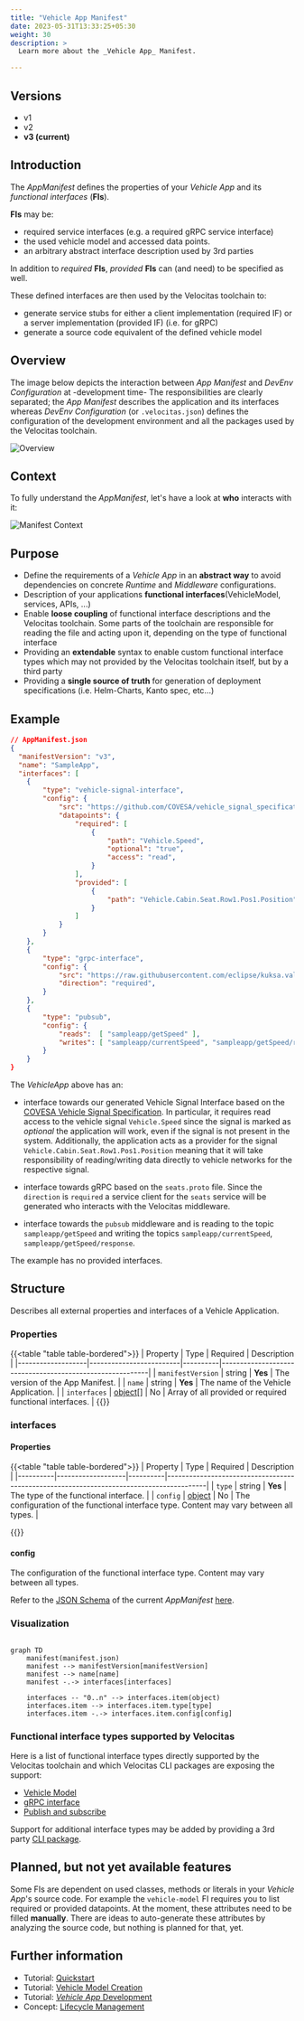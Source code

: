 ```yaml
---
title: "Vehicle App Manifest"
date: 2023-05-31T13:33:25+05:30
weight: 30
description: >
  Learn more about the _Vehicle App_ Manifest.

---
```


## Versions

* v1
* v2
* **v3 (current)**

## Introduction

The _AppManifest_ defines the properties of your _Vehicle App_ and its _functional interfaces_ (**FIs**).

**FIs** may be:

* required service interfaces (e.g. a required gRPC service interface)
* the used vehicle model and accessed data points.
* an arbitrary abstract interface description used by 3rd parties

In addition to _required_ **FIs**, _provided_ **FIs** can (and need) to be specified as well.

These defined interfaces are then used by the Velocitas toolchain to:

* generate service stubs for either a client implementation (required IF) or a server implementation (provided IF) (i.e. for gRPC)
* generate a source code equivalent of the defined vehicle model

## Overview

The image below depicts the interaction between _App Manifest_ and _DevEnv Configuration_ at -development time- The responsibilities are clearly separated; the _App Manifest_ describes the application and its interfaces whereas _DevEnv Configuration_ (or `.velocitas.json`) defines the configuration of the development environment and all the packages used by the Velocitas toolchain.

![Overview](./new_app_manifest_overview.drawio.svg)

## Context

To fully understand the _AppManifest_, let's have a look at **who** interacts with it:

![Manifest Context](./manifest_context.drawio.png)

## Purpose

* Define the requirements of a _Vehicle App_ in an **abstract way** to avoid dependencies on concrete _Runtime_ and _Middleware_ configurations.
* Description of your applications **functional interfaces**(VehicleModel, services, APIs, ...)
* Enable **loose coupling** of functional interface descriptions and the Velocitas toolchain. Some parts of the toolchain are responsible for reading the file and acting upon it, depending on the type of functional interface
* Providing an **extendable** syntax to enable custom functional interface types which may not provided by the Velocitas toolchain itself, but by a third party
* Providing a **single source of truth** for generation of deployment specifications (i.e. Helm-Charts, Kanto spec, etc...)

## Example

```json
// AppManifest.json
{
  "manifestVersion": "v3",
  "name": "SampleApp",
  "interfaces": [
    {
        "type": "vehicle-signal-interface",
        "config": {
            "src": "https://github.com/COVESA/vehicle_signal_specification/releases/download/v3.0/vss_rel_3.0.json",
            "datapoints": {
                "required": [
                    {
                        "path": "Vehicle.Speed",
                        "optional": "true",
                        "access": "read",
                    }
                ],
                "provided": [
                    {
                        "path": "Vehicle.Cabin.Seat.Row1.Pos1.Position",
                    }
                ]
            }
        }
    },
    {
        "type": "grpc-interface",
        "config": {
            "src": "https://raw.githubusercontent.com/eclipse/kuksa.val.services/main/seat_service/proto/sdv/edge/comfort/seats/v1/seats.proto",
            "direction": "required",
        } 
    },
    {
        "type": "pubsub",
        "config": {
            "reads":  [ "sampleapp/getSpeed" ],
            "writes": [ "sampleapp/currentSpeed", "sampleapp/getSpeed/response" ]
        }
    }
}
```

The _VehicleApp_ above has an:

* interface towards our generated Vehicle Signal Interface based on the [COVESA Vehicle Signal Specification](https://github.com/COVESA/vehicle_signal_specification). In particular, it requires read access to the vehicle signal `Vehicle.Speed` since the signal is marked as _optional_ the application will work, even if the signal is not present in the system. Additionally, the application acts as a provider for the signal `Vehicle.Cabin.Seat.Row1.Pos1.Position` meaning that it will take responsibility of reading/writing data directly to vehicle networks for the respective signal.

* interface towards gRPC based on the `seats.proto` file. Since the `direction` is `required` a service client for the `seats` service will be generated who interacts with the Velocitas middleware.

* interface towards the `pubsub` middleware and is reading to the topic `sampleapp/getSpeed` and writing the topics `sampleapp/currentSpeed`, `sampleapp/getSpeed/response`.

The example has no provided interfaces.

## Structure

Describes all external properties and interfaces of a Vehicle Application.

### Properties

{{<table "table table-bordered">}}
| Property          | Type                    | Required | Description                                              |
|-------------------|-------------------------|----------|----------------------------------------------------------|
| `manifestVersion` | string                  | **Yes**  | The version of the App Manifest.                         |
| `name`            | string                  | **Yes**  | The name of the Vehicle Application.                     |
| `interfaces`      | [object](#interfaces)[] | No       | Array of all provided or required functional interfaces. |
{{</table>}}

### interfaces

#### Properties

{{<table "table table-bordered">}}
| Property | Type              | Required | Description                                                                             |
|----------|-------------------|----------|-----------------------------------------------------------------------------------------|
| `type`   | string            | **Yes**  | The type of the functional interface.                                                   |
| `config` | [object](#config) | No       | The configuration of the functional interface type. Content may vary between all types. |

{{</table>}}

#### config

The configuration of the functional interface type. Content may vary between all types.

Refer to the [JSON Schema](https://json-schema.org/) of the current _AppManifest_ [here](./manifest.v3.schema.json).

### Visualization

```mermaid

graph TD
    manifest(manifest.json)
    manifest --> manifestVersion[manifestVersion]
    manifest --> name[name]
    manifest -.-> interfaces[interfaces]

    interfaces -- "0..n" --> interfaces.item(object)
    interfaces.item --> interfaces.item.type[type]
    interfaces.item -.-> interfaces.item.config[config]

```

### Functional interface types supported by Velocitas

Here is a list of functional interface types directly supported by the Velocitas toolchain and which Velocitas CLI packages are exposing the support:

* [Vehicle Model](./interfaces/vehicle_model/)
* [gRPC interface](./interfaces/grpc_interface/)
* [Publish and subscribe](./interfaces/pubsub/)

Support for additional interface types may be added by providing a 3rd party [CLI package](/docs/concepts/lifecycle_management/packages/).

## Planned, but not yet available features

Some FIs are dependent on used classes, methods or literals in your _Vehicle App_'s source code. For example the `vehicle-model` FI requires you to list required or provided datapoints. At the moment, these attributes need to be filled **manually**. There are ideas to auto-generate these attributes by analyzing the source code, but nothing is planned for that, yet.

## Further information

* Tutorial: [Quickstart](/docs/tutorials/quickstart.md)
* Tutorial: [Vehicle Model Creation](/docs/tutorials/vehicle_model_creation)
* Tutorial: [_Vehicle App_ Development](/docs/tutorials/vehicle_app_development)
* Concept: [Lifecycle Management](/docs/concepts/lifecycle_management)

